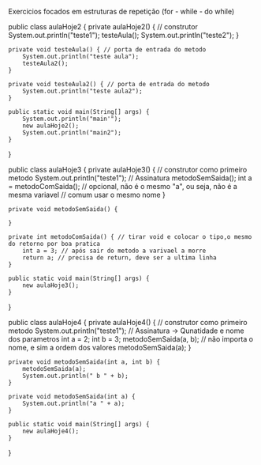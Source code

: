
Exercicios focados em estruturas de repetição (for - while - do while)


public class aulaHoje2 {
    private aulaHoje2() { // construtor
        System.out.println("teste1");
        testeAula();
        System.out.println("teste2");
    }

    private void testeAula() { // porta de entrada do metodo
        System.out.println("teste aula");
        testeAula2();
    }

    private void testeAula2() { // porta de entrada do metodo
        System.out.println("teste aula2");
    }

    public static void main(String[] args) {
        System.out.println("main'");
        new aulaHoje2();
        System.out.println("main2");
    }
}

public class aulaHoje3 {
    private aulaHoje3() { // construtor como primeiro metodo
        System.out.println("teste1");
        // Assinatura
        metodoSemSaida();
        int a = metodoComSaida(); // opcional, não é o mesmo "a", ou seja, não é a mesma variavel
        // comum usar o mesmo nome
    }

    private void metodoSemSaida() {

    }

    private int metodoComSaida() { // tirar void e colocar o tipo,o mesmo do retorno por boa pratica
        int a = 3; // após sair do metodo a varivael a morre
        return a; // precisa de return, deve ser a ultima linha
    }

    public static void main(String[] args) {
        new aulaHoje3();
    }
}

public class aulaHoje4 {
    private aulaHoje4() { // construtor como primeiro metodo
        System.out.println("teste1");
        // Assinatura -> Qunatidade e nome dos parametros
        int a = 2;
        int b = 3;
        metodoSemSaida(a, b); // não importa o nome, e sim a ordem dos valores
        metodoSemSaida(a);
    }

    private void metodoSemSaida(int a, int b) {
        metodoSemSaida(a);
        System.out.println(" b " + b);
    }

    private void metodoSemSaida(int a) {
        System.out.println("a " + a);
    }

    public static void main(String[] args) {
        new aulaHoje4();
    }
}

